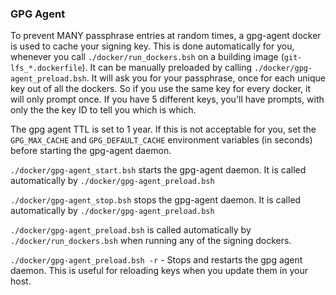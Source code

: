 ### GPG Agent ###

To prevent MANY passphrase entries at random times, a gpg-agent docker is used to
cache your signing key. This is done automatically for you, whenever you call
`./docker/run_dockers.bsh` on a building image (`git-lfs_*.dockerfile`). It can
be manually preloaded by calling `./docker/gpg-agent_preload.bsh`. It will ask 
you for your passphrase, once for each unique key out of all the dockers. So if
you use the same key for every docker, it will only prompt once. If you have 5
different keys, you'll have prompts, with only the the key ID to tell you which
is which.

The gpg agent TTL is set to 1 year. If this is not acceptable for you, set the 
`GPG_MAX_CACHE` and `GPG_DEFAULT_CACHE` environment variables (in seconds) before
starting the gpg-agent daemon.

`./docker/gpg-agent_start.bsh` starts the gpg-agent daemon. It is called 
automatically by `./docker/gpg-agent_preload.bsh`

`./docker/gpg-agent_stop.bsh` stops the gpg-agent daemon. It is called 
automatically by `./docker/gpg-agent_preload.bsh`

`./docker/gpg-agent_preload.bsh` is called automatically by 
`./docker/run_dockers.bsh` when running any of the signing dockers. 

`./docker/gpg-agent_preload.bsh -r` - Stops and restarts the gpg agent daemon.
This is useful for reloading keys when you update them in your host.